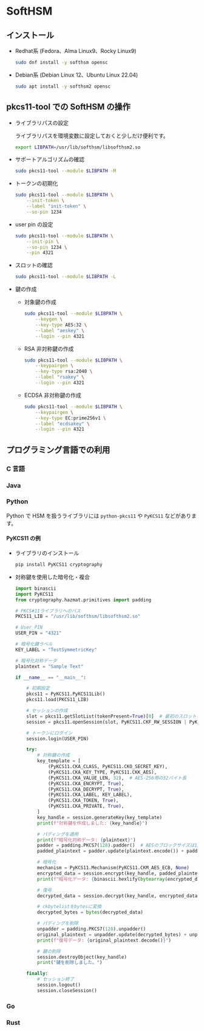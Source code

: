 SoftHSM
===

## インストール

- Redhat系 (Fedora、Alma Linux9、Rocky Linux9)

    ```bash
    sudo dnf install -y softhsm opensc
    ```

- Debian系 (Debian Linux 12、Ubuntu Linux 22.04)

    ```bash
    sudo apt install -y softhsm2 opensc
    ```

## pkcs11-tool での SoftHSM の操作

- ライブラリパスの設定

    ライブラリパスを環境変数に設定しておくと少しだけ便利です。

    ```bash
    export LIBPATH=/usr/lib/softhsm/libsofthsm2.so
    ```

- サポートアルゴリズムの確認

    ```bash
    sudo pkcs11-tool --module $LIBPATH -M
    ```

- トークンの初期化

    ```bash
    sudo pkcs11-tool --module $LIBPATH \
        --init-token \
        --label "init-token" \
        --so-pin 1234
    ```

- user pin の設定

    ```bash
    sudo pkcs11-tool --module $LIBPATH \
        --init-pin \
        --so-pin 1234 \
        --pin 4321
    ```

- スロットの確認

    ```bash
    sudo pkcs11-tool --module $LIBPATH -L
    ```

- 鍵の作成

    - 対象鍵の作成

        ```bash
        sudo pkcs11-tool --module $LIBPATH \
            --keygen \
            --key-type AES:32 \
            --label "aeskey" \
            --login --pin 4321
        ```

    - RSA 非対称鍵の作成

        ```bash
        sudo pkcs11-tool --module $LIBPATH \
            --keypairgen \
            --key-type rsa:2048 \
            --label "rsakey" \
            --login --pin 4321
        ```

    - ECDSA 非対称鍵の作成

        ```bash
        sudo pkcs11-tool --module $LIBPATH \
            --keypairgen \
            --key-type EC:prime256v1 \
            --label "ecdsakey" \
            --login --pin 4321
        ```

## プログラミング言語での利用

### C 言語
### Java
### Python

Python で HSM を扱うライブラリには `python-pkcs11` や `PyKCS11` などがあります。

#### PyKCS11 の例

- ライブラリのインストール

    ```bash
    pip install PyKCS11 cryptography
    ```

- 対称鍵を使用した暗号化・複合

    ```python
    import binascii
    import PyKCS11
    from cryptography.hazmat.primitives import padding

    # PKCS#11ライブラリへのパス
    PKCS11_LIB = "/usr/lib/softhsm/libsofthsm2.so"

    # User PIN
    USER_PIN = "4321"

    # 暗号化鍵ラベル
    KEY_LABEL = "TestSymmetricKey"

    # 暗号化対称データ
    plaintext = "Sample Text"

    if __name__ == "__main__":

        # 初期設定
        pkcs11 = PyKCS11.PyKCS11Lib()
        pkcs11.load(PKCS11_LIB)

        # セッションの作成
        slot = pkcs11.getSlotList(tokenPresent=True)[0]  # 最初のスロットを使用
        session = pkcs11.openSession(slot, PyKCS11.CKF_RW_SESSION | PyKCS11.CKF_SERIAL_SESSION)

        # トークンにログイン
        session.login(USER_PIN)

        try:
            # 対称鍵の作成
            key_template = [
                (PyKCS11.CKA_CLASS, PyKCS11.CKO_SECRET_KEY),
                (PyKCS11.CKA_KEY_TYPE, PyKCS11.CKK_AES),
                (PyKCS11.CKA_VALUE_LEN, 32),  # AES-256用の32バイト長
                (PyKCS11.CKA_ENCRYPT, True),
                (PyKCS11.CKA_DECRYPT, True),
                (PyKCS11.CKA_LABEL, KEY_LABEL),
                (PyKCS11.CKA_TOKEN, True),
                (PyKCS11.CKA_PRIVATE, True),
            ]
            key_handle = session.generateKey(key_template)
            print(f"対称鍵を作成しました: {key_handle}")

            # パディングを適用
            print(f"暗号化対称データ: {plaintext}")
            padder = padding.PKCS7(128).padder()  # AESのブロックサイズは128ビット（16バイト）
            padded_plaintext = padder.update(plaintext.encode()) + padder.finalize()

            # 暗号化
            mechanism = PyKCS11.Mechanism(PyKCS11.CKM_AES_ECB, None)
            encrypted_data = session.encrypt(key_handle, padded_plaintext, mechanism)
            print(f"暗号化データ: {binascii.hexlify(bytearray(encrypted_data))}")

            # 復号
            decrypted_data = session.decrypt(key_handle, encrypted_data, mechanism)

            # ckbytelistをbytesに変換
            decrypted_bytes = bytes(decrypted_data)

            # パディングを削除
            unpadder = padding.PKCS7(128).unpadder()
            original_plaintext = unpadder.update(decrypted_bytes) + unpadder.finalize()
            print(f"復号データ: {original_plaintext.decode()}")

            # 鍵の削除
            session.destroyObject(key_handle)
            print("鍵を削除しました。")

        finally:
            # セッション終了
            session.logout()
            session.closeSession()
    ```

### Go
### Rust
